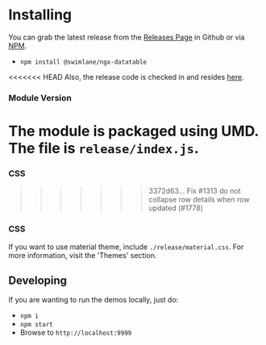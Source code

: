 # Installing

You can grab the latest release from the [Releases Page](https://github.com/swimlane/ngx-datatable/releases) 
in Github or via [NPM](https://www.npmjs.com/package/@swimlane/ngx-datatable).

* `npm install @swimlane/ngx-datatable`

<<<<<<< HEAD
Also, the release code is checked in and resides [here](https://github.com/swimlane/ngx-datatable/tree/master/release).

### Module Version
The module is packaged using UMD. The file is `release/index.js`.
=======
### CSS
>>>>>>> 3372d63... Fix #1313 do not collapse row details when row updated (#1778)

### CSS
If you want to use material theme, include `./release/material.css`. For more information, visit the 'Themes' section.

## Developing
If you are wanting to run the demos locally, just do:

- `npm i`
- `npm start`
- Browse to `http://localhost:9999`
